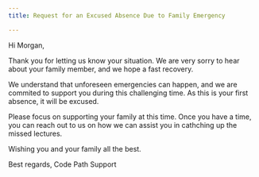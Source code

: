 ```yaml
---
title: Request for an Excused Absence Due to Family Emergency

---
```


Hi Morgan, 

Thank you for letting us know your situation. We are very sorry to hear about your family member, and we hope a fast recovery.

We understand that unforeseen emergencies can happen, and we are commited to support you during this challenging time. As this is your first absence, it will be excused.

Please focus on supporting your family at this time. Once you have a time, you can reach out to us on how we can assist you in cathching up the missed lectures.

Wishing you and your family all the best. 

Best regards, 
Code Path Support